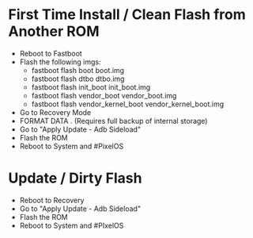 # First Time Install / Clean Flash from Another ROM

- Reboot to Fastboot
- Flash the following imgs:
  - fastboot flash boot boot.img
  - fastboot flash dtbo dtbo.img
  - fastboot flash init_boot init_boot.img
  - fastboot flash vendor_boot vendor_boot.img
  - fastboot flash vendor_kernel_boot vendor_kernel_boot.img
- Go to Recovery Mode
- FORMAT DATA . (Requires full backup of internal storage)
- Go to "Apply Update - Adb Sideload"
- Flash the ROM
- Reboot to System and #PixelOS

# Update / Dirty Flash

- Reboot to Recovery
- Go to "Apply Update - Adb Sideload"
- Flash the ROM
- Reboot to System and #PIxelOS
